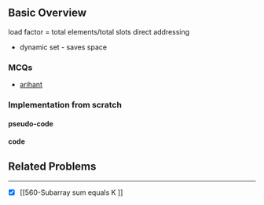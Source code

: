 ## Basic Overview

load factor = total elements/total slots
direct addressing
- dynamic set - saves space
### MCQs
- [arihant](https://www.youtube.com/watch?v=4quPv_yilRs)

### Implementation from scratch
#### pseudo-code

#### code

## Related Problems
---
- [x] [[560-Subarray sum equals K ]]

